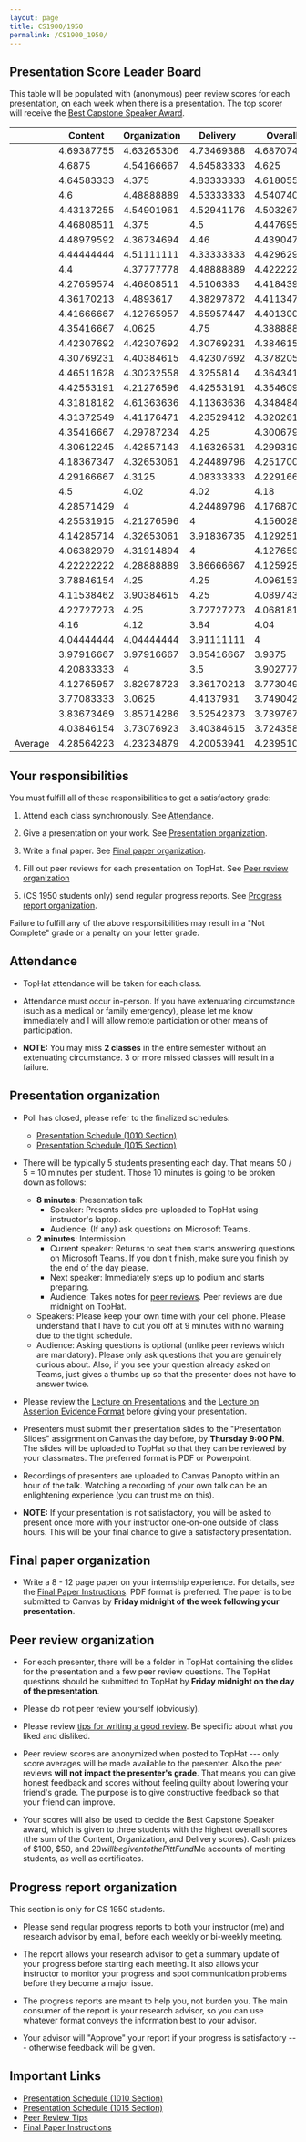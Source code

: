 ```yaml
---
layout: page
title: CS1900/1950
permalink: /CS1900_1950/
---
```


## Presentation Score Leader Board

This table will be populated with (anonymous) peer review scores for each
presentation, on each week when there is a presentation.  The top scorer
will receive the [Best Capstone Speaker Award](#peer-review-organization).


|         | Content | Organization | Delivery | Overall |
|---------|---------|--------------|----------|---------|
|  | 4.69387755 | 4.63265306 | 4.73469388 | 4.68707483 |
|  | 4.6875     | 4.54166667 | 4.64583333 | 4.625      |
|  | 4.64583333 | 4.375      | 4.83333333 | 4.61805556 |
|  | 4.6        | 4.48888889 | 4.53333333 | 4.54074074 |
|  | 4.43137255 | 4.54901961 | 4.52941176 | 4.50326797 |
|  | 4.46808511 | 4.375      | 4.5        | 4.44769504 |
|  | 4.48979592 | 4.36734694 | 4.46       | 4.43904762 |
|  | 4.44444444 | 4.51111111 | 4.33333333 | 4.42962963 |
|  | 4.4        | 4.37777778 | 4.48888889 | 4.42222222 |
|  | 4.27659574 | 4.46808511 | 4.5106383  | 4.41843972 |
|  | 4.36170213 | 4.4893617  | 4.38297872 | 4.41134752 |
|  | 4.41666667 | 4.12765957 | 4.65957447 | 4.40130024 |
|  | 4.35416667 | 4.0625     | 4.75       | 4.38888889 |
|  | 4.42307692 | 4.42307692 | 4.30769231 | 4.38461538 |
|  | 4.30769231 | 4.40384615 | 4.42307692 | 4.37820513 |
|  | 4.46511628 | 4.30232558 | 4.3255814  | 4.36434109 |
|  | 4.42553191 | 4.21276596 | 4.42553191 | 4.35460993 |
|  | 4.31818182 | 4.61363636 | 4.11363636 | 4.34848485 |
|  | 4.31372549 | 4.41176471 | 4.23529412 | 4.32026144 |
|  | 4.35416667 | 4.29787234 | 4.25       | 4.30067967 |
|  | 4.30612245 | 4.42857143 | 4.16326531 | 4.29931973 |
|  | 4.18367347 | 4.32653061 | 4.24489796 | 4.25170068 |
|  | 4.29166667 | 4.3125     | 4.08333333 | 4.22916667 |
|  | 4.5        | 4.02       | 4.02       | 4.18       |
|  | 4.28571429 | 4          | 4.24489796 | 4.17687075 |
|  | 4.25531915 | 4.21276596 | 4          | 4.15602837 |
|  | 4.14285714 | 4.32653061 | 3.91836735 | 4.1292517  |
|  | 4.06382979 | 4.31914894 | 4          | 4.12765957 |
|  | 4.22222222 | 4.28888889 | 3.86666667 | 4.12592593 |
|  | 3.78846154 | 4.25       | 4.25       | 4.09615385 |
|  | 4.11538462 | 3.90384615 | 4.25       | 4.08974359 |
|  | 4.22727273 | 4.25       | 3.72727273 | 4.06818182 |
|  | 4.16       | 4.12       | 3.84       | 4.04       |
|  | 4.04444444 | 4.04444444 | 3.91111111 | 4          |
|  | 3.97916667 | 3.97916667 | 3.85416667 | 3.9375     |
|  | 4.20833333 | 4          | 3.5        | 3.90277778 |
|  | 4.12765957 | 3.82978723 | 3.36170213 | 3.77304965 |
|  | 3.77083333 | 3.0625     | 4.4137931  | 3.74904215 |
|  | 3.83673469 | 3.85714286 | 3.52542373 | 3.73976709 |
|  | 4.03846154 | 3.73076923 | 3.40384615 | 3.72435897 |
|  Average| 4.28564223 | 4.23234879 | 4.20053941 | 4.23951014 |



## Your responsibilities

You must fulfill all of these responsibilities to get a satisfactory grade:

1. Attend each class synchronously.  See [Attendance](#attendance).

1. Give a presentation on your work.  See [Presentation organization](#presentation-organization).

1. Write a final paper.  See [Final paper organization](#final-paper-organization).

1. Fill out peer reviews for each presentation on TopHat.  See [Peer review organization](#peer-review-organization)

1. (CS 1950 students only) send regular progress reports.  See [Progress report organization](#progress-report-organization).

Failure to fulfill any of the above responsibilities may result in a "Not
Complete" grade or a penalty on your letter grade.

## Attendance

* TopHat attendance will be taken for each class.

* Attendance must occur in-person.  If you have extenuating circumstance
  (such as a medical or family emergency), please let me know immediately
and I will allow remote particiation or other means of participation.

* **NOTE:** You may miss **2 classes** in the entire semester without an
  extenuating circumstance.  3 or more missed classes will result in a
failure.


## Presentation organization

* Poll has closed, please refer to the finalized schedules:
  * [Presentation Schedule (1010 Section)]({{site.baseurl}}/internship_presentation_schedule_1010)
  * [Presentation Schedule (1015 Section)]({{site.baseurl}}/internship_presentation_schedule_1015)

* There will be typically 5 students presenting each day.  That means 50 / 5 =
  10 minutes per student.  Those 10 minutes is going to be broken down as
follows:
  * **8 minutes**: Presentation talk
    * Speaker: Presents slides pre-uploaded to TopHat using instructor's
      laptop.
    * Audience: (If any) ask questions on Microsoft Teams.
  * **2 minutes**: Intermission
    * Current speaker: Returns to seat then starts answering questions on
      Microsoft Teams.  If you don't finish, make sure you finish by the end of
the day please.
    * Next speaker: Immediately steps up to podium and starts preparing.
    * Audience: Takes notes for [peer reviews](#peer-review-organization).
      Peer reviews are due midnight on TopHat.
  * Speakers: Please keep your own time with your cell phone.  Please
    understand that I have to cut you off at 9 minutes with no warning due to
the tight schedule.
  * Audience: Asking questions is optional (unlike peer reviews which are
    mandatory).  Please only ask questions that you are genuinely curious
about.  Also, if you see your question already asked on Teams, just gives a
thumbs up so that the presenter does not have to answer twice.  

* Please review the [Lecture on Presentations](/lectures/lecture-on-presentations-internship.pdf) and the [Lecture on
  Assertion Evidence Format](/lectures/lecture-on-assertion-evidence-format.pdf) before giving your presentation.  

* Presenters must submit their presentation slides to the "Presentation Slides"
  assignment on Canvas the day before, by **Thursday 9:00 PM**.  The slides
will be uploaded to TopHat so that they can be reviewed by your classmates.
The preferred format is PDF or Powerpoint.  

* Recordings of presenters are uploaded to Canvas Panopto within an hour of the
  talk.  Watching a recording of your own talk can be an enlightening
experience (you can trust me on this).

* **NOTE:** If your presentation is not satisfactory, you will be asked to
  present once more with your instructor one-on-one outside of class hours.
This will be your final chance to give a satisfactory presentation.

## Final paper organization

* Write a 8 - 12 page paper on your internship experience.  For details, see the
[Final Paper Instructions]({{site.baseurl}}/final_paper).  PDF format is
preferred.  The paper is to be submitted to Canvas by **Friday midnight 
of the week following your presentation**.

## Peer review organization

* For each presenter, there will be a folder in TopHat containing the slides
  for the presentation and a few peer review questions.  The TopHat questions
should be submitted to TopHat by **Friday midnight on the day of the
presentation**.

* Please do not peer review yourself (obviously).

* Please review [tips for writing a good review]({{site.baseurl}}/review_tips).
  Be specific about what you liked and disliked.

* Peer review scores are anonymized when posted to TopHat --- only score
  averages will be made available to the presenter.  Also the peer reviews
**will not impact the presenter's grade**.  That means you can give honest
feedback and scores without feeling guilty about lowering your friend's
grade.  The purpose is to give constructive feedback so that your friend can
improve.  

* Your scores will also be used to decide the Best Capstone Speaker award,
which is given to three students with the highest overall scores (the sum of
the Content, Organization, and Delivery scores).  Cash prizes of $100, $50,
and $20 will be given to the PittFund$Me accounts of meriting students, as
well as certificates.

## Progress report organization

This section is only for CS 1950 students.

* Please send regular progress reports to both your instructor (me) and
  research advisor by email, before each weekly or bi-weekly meeting.  

* The report allows your research advisor to get a summary update of your
  progress before starting each meeting.  It also allows your instructor to
monitor your progress and spot communication problems before they become a
major issue.  

* The progress reports are meant to help you, not burden you.  The main
  consumer of the report is your research advisor, so you can use whatever
format conveys the information best to your advisor.

* Your advisor will "Approve" your report if your progress is satisfactory ---
  otherwise feedback will be given.

## Important Links

* [Presentation Schedule (1010 Section)]({{site.baseurl}}/internship_presentation_schedule_1010)
* [Presentation Schedule (1015 Section)]({{site.baseurl}}/internship_presentation_schedule_1015)
* [Peer Review Tips]({{site.baseurl}}/review_tips)
* [Final Paper Instructions]({{site.baseurl}}/final_paper)
